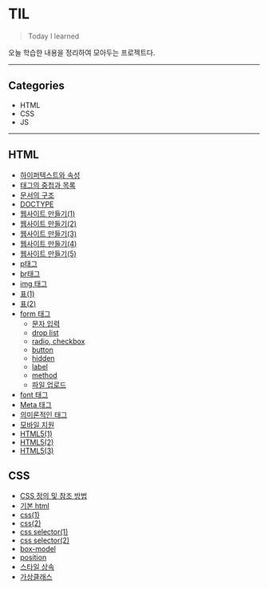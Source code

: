 # TIL

> Today I learned

오늘 학습한 내용을 정리하여 모아두는 프로젝트다.

<hr/>

## Categories

- HTML
- CSS
- JS

<hr/>

## HTML
- [하이퍼텍스트와 속성](./HTML/hypertext.html)
- [태그의 중첩과 목록](./HTML/list.html)
- [문서의 구조](./HTML/structure.html)
- [DOCTYPE](./HTML/doctype.html)
- [웹사이트 만들기(1)](./HTML/index.html)
- [웹사이트 만들기(2)](./HTML/1.html)
- [웹사이트 만들기(3)](./HTML/2.html)
- [웹사이트 만들기(4)](./HTML/3.html)
- [웹사이트 만들기(5)](./HTML/4.html)
- [p태그](./HTML/p.html)
- [br태그](./HTML/br.html)
- [img 태그](./HTML/img.html)
- [표(1)](./HTML/table.html)
- [표(2)](./HTML/table2.html)
- [form 태그](./HTML/form.html)
  * [문자 입력](./HTML/form_text.html)
  * [drop list](./HTML/form_choice.html)
  * [radio, checkbox](./HTML/form_choice2.html)
  * [button](./HTML/form_button.html)
  * [hidden](./HTML/form_hidden.html)
  * [label](./HTML/form_lable.html)
  * [method](./HTML/form_method.html)
  * [파일 업로드](./HTML/form_upload.html)
- [font 태그](./HTML/font.html)
- [Meta 태그](./HTML/meta.html)
- [의미론적인 태그](./HTML/semantic.html)
- [모바일 지원](./HTML/mobile.html)
- [HTML5(1)](./HTML/html5_form.html)
- [HTML5(2)](./HTML/html5_form2.html)
- [HTML5(3)](./HTML/html5_form3.html) 


## CSS

- [CSS 정의 및 참조 방법](./CSS/css.md)
- [기본 html](./CSS/helloworld.html)
- [css(1)](./CSS/html_css_1.html)
- [css(2)](./CSS/html_css_2.html)
- [css selector(1)](./CSS/html_css_selectors_id.html)
- [css selector(2)](./CSS/html_css_selectors_pc.html)
- [box-model](./CSS/box-modelandposition.md)
- [position](./CSS/box-modelandposition.md)
- [스타일 상속](./CSS/style-inheritanceandpseudo-class.md)
- [가상클래스](./CSS/style-inheritanceandpseudo-class.md)




























